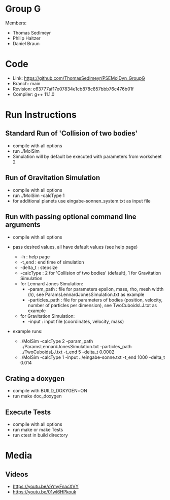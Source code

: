 # Group G #
Members:
* Thomas Sedlmeyr
* Philip Haitzer
* Daniel Braun

# Code #
* Link:     https://github.com/ThomasSedlmeyr/PSEMolDyn_GroupG
* Branch:   main
* Revision: c63777af17e07834e1cb878c857bbb76c476b01f
* Compiler: g++ 11.1.0

# Run Instructions #
## Standard Run of 'Collision of two bodies' ##
* compile with all options
* run ./MolSim
* Simulation will by default be executed with parameters from worksheet 2

## Run of Gravitation Simulation ##
* compile with all options
* run ./MolSim -calcType 1
* for additional planets use eingabe-sonnen_system.txt as input file

## Run with passing optional command line arguments ##
* compile with all options
* pass desired values, all have dafault values (see help page)
  * -h : help page
  * -t_end : end time of simulation
  * -delta_t : stepsize
  * -calcType : 2 for 'Collision of two bodies' (default), 1 for Gravitation Simulation
  * for Lennard Jones Simulation:
    * -param_path : file for parameters epsilon, mass, rho, mesh width (h), see ParamsLennardJonesSimulation.txt as example
    * -particles_path : file for parameters of bodies (position, velocity, number of particles per dimension), see TwoCuboidsLJ.txt as example
  * for Gravitation Simulation:
    * -input : input file (coordinates, velocity, mass)

* example runs:
  * ./MolSim -calcType 2 -param_path ../ParamsLennardJonesSimulation.txt -particles_path ../TwoCuboidsLJ.txt -t_end 5 -delta_t 0.0002
  * ./MolSim -calcType 1 -input ../eingabe-sonne.txt -t_end 1000 -delta_t 0.014

## Crating a doxygen ##
* compile with BUILD_DOXYGEN=ON
* run make doc_doxygen

## Execute Tests ##
* compile with all options
* run make or make Tests
* run ctest in build directory

# Media #
## Videos ##
* https://youtu.be/oYmyFnacXVY
* https://youtu.be/01wl6HPkouk
